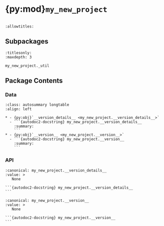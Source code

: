 # {py:mod}`my_new_project`

```{py:module} my_new_project
```

```{autodoc2-docstring} my_new_project
:allowtitles:
```

## Subpackages

```{toctree}
:titlesonly:
:maxdepth: 3

my_new_project._util
```

## Package Contents

### Data

````{list-table}
:class: autosummary longtable
:align: left

* - {py:obj}`__version_details__ <my_new_project.__version_details__>`
  - ```{autodoc2-docstring} my_new_project.__version_details__
    :summary:
    ```
* - {py:obj}`__version__ <my_new_project.__version__>`
  - ```{autodoc2-docstring} my_new_project.__version__
    :summary:
    ```
````

### API

````{py:data} __version_details__
:canonical: my_new_project.__version_details__
:value: >
   None

```{autodoc2-docstring} my_new_project.__version_details__
```

````

````{py:data} __version__
:canonical: my_new_project.__version__
:value: >
   None

```{autodoc2-docstring} my_new_project.__version__
```

````
